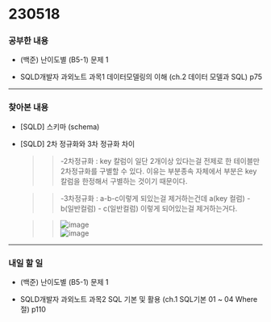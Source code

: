 # 230518

### 공부한 내용

- (백준) 난이도별 (B5-1) 문제 1

- SQLD개발자 과외노트 과목1 데이터모델링의 이해 (ch.2 데이터 모델과 SQL) p75

---

### 찾아본 내용

- [SQLD] 스키마 (schema)
- [SQLD] 2차 정규화와 3차 정규화 차이

  > > -2차정규화 : key 칼럼이 일단 2개이상 있다는걸 전제로 한 테이블만 2차정규화를 구별할 수 있다.
  > > 이유는 부분종속 자체에서 부분은 key 칼럼을 한정해서 구별하는 것이기 때문이다.

  > > -3차정규화 : a-b-c이렇게 되있는걸 제거하는건데 a(key 컬럼) - b(일반컬럼) - c(일반컬럼)
  > > 이렇게 되어있는걸 제거하는거다.

  > > ![image](https://img1.daumcdn.net/thumb/R1280x0/?scode=mtistory2&fname=https%3A%2F%2Fblog.kakaocdn.net%2Fdn%2FRgmAs%2FbtrCaujFG9S%2F9euueSLjYIidwVu5zF28Zk%2Fimg.png) \
  > > ![image](https://img1.daumcdn.net/thumb/R1280x0/?scode=mtistory2&fname=https%3A%2F%2Fblog.kakaocdn.net%2Fdn%2FRDF2S%2FbtrCiRkH1h8%2FuXOIdBl9r30PB5sVo3RSF1%2Fimg.png)

---

### 내일 할 일

- (백준) 난이도별 (B5-1) 문제 1

- SQLD개발자 과외노트 과목2 SQL 기본 및 활용 (ch.1 SQL기본 01 ~ 04 Where절) p110
